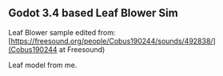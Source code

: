 Godot 3.4 based Leaf Blower Sim
-------------------------------


Leaf Blower sample edited from:
[https://freesound.org/people/Cobus190244/sounds/492838/](Cobus190244 at Freesound)

Leaf model from me.
